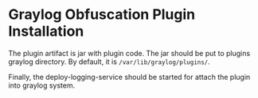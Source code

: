 # Graylog Obfuscation Plugin Installation

The plugin artifact is jar with plugin code. The jar should be put to plugins graylog directory.
By default, it is `/var/lib/graylog/plugins/`.

Finally, the deploy-logging-service should be started for attach the plugin into graylog system.
